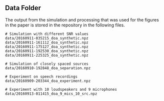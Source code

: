 Data Folder
-----------

The output from the simulation and processing that
was used for the figures in the paper is stored in
the repository in the following files.

    # Simulation with different SNR values
    data/20160911-035215_doa_synthetic.npz
    data/20160911-161112_doa_synthetic.npz
    data/20160911-175127_doa_synthetic.npz
    data/20160911-192530_doa_synthetic.npz
    data/20160911-225325_doa_synthetic.npz

    # Simulation of closely spaced sources
    data/20160910-192848_doa_separation.npz

    # Experiment on speech recordings
    data/20160909-203344_doa_experiment.npz

    # Experiment with 10 loudspeakers and 9 microphones
    data/20160913-011415_doa_9_mics_10_src.npz

